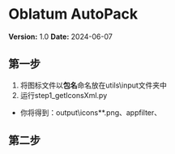 # Oblatum AutoPack
**Version:** 1.0 **Date:** 2024-06-07
## 第一步
1. 将图标文件以**包名**命名放在utils\input文件夹中
2. 运行step1_getIconsXml.py
- 你将得到：output\icons\**.png、appfilter、
## 第二步
